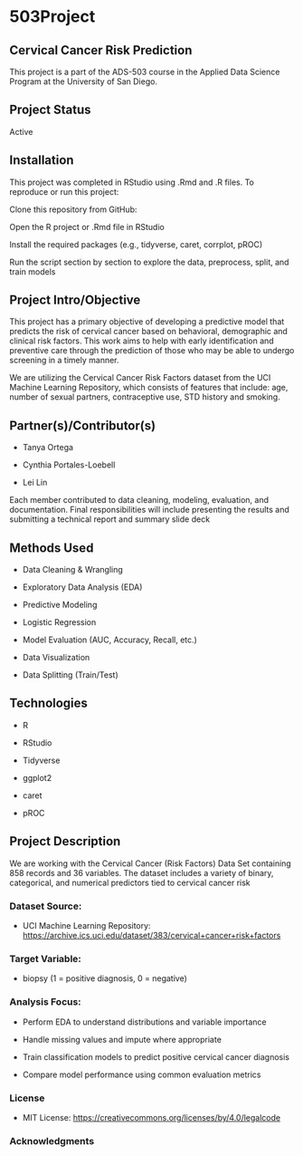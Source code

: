 # 503Project

## Cervical Cancer Risk Prediction

This project is a part of the ADS-503 course in the Applied Data Science Program at the University of San Diego.

## Project Status 

Active

## Installation

This project was completed in RStudio using .Rmd and .R files. To reproduce or run this project:

Clone this repository from GitHub: 

Open the R project or .Rmd file in RStudio

Install the required packages (e.g., tidyverse, caret, corrplot, pROC)

Run the script section by section to explore the data, preprocess, split, and train models

## Project Intro/Objective

This project has a primary objective of developing a predictive model that predicts the risk of cervical cancer based on behavioral, demographic and clinical risk factors. This work aims to help with early identification and preventive care through the prediction of those who may be able to undergo screening in a timely manner.

We are utilizing the Cervical Cancer Risk Factors dataset from the UCI Machine Learning Repository, which consists of features that include: age, number of sexual partners, contraceptive use, STD history and smoking.

## Partner(s)/Contributor(s)

- Tanya Ortega

- Cynthia Portales-Loebell

- Lei Lin

Each member contributed to data cleaning, modeling, evaluation, and documentation. Final responsibilities will include presenting the results and submitting a technical report and summary slide deck

## Methods Used
- Data Cleaning & Wrangling

- Exploratory Data Analysis (EDA)

- Predictive Modeling

- Logistic Regression

- Model Evaluation (AUC, Accuracy, Recall, etc.)

- Data Visualization

- Data Splitting (Train/Test)

## Technologies
- R

- RStudio

- Tidyverse

- ggplot2

- caret

- pROC

## Project Description
  We are working with the Cervical Cancer (Risk Factors) Data Set containing 858 records and 36 variables. The dataset includes a variety of binary, categorical, and numerical predictors tied to cervical cancer risk

  ### Dataset Source:
  - UCI Machine Learning Repository: https://archive.ics.uci.edu/dataset/383/cervical+cancer+risk+factors
  ### Target Variable:
  - biopsy (1 = positive diagnosis, 0 = negative)
  ### Analysis Focus:
  - Perform EDA to understand distributions and variable importance

  - Handle missing values and impute where appropriate

  - Train classification models to predict positive cervical cancer diagnosis
 
  - Compare model performance using common evaluation metrics
 
### License
  - MIT License: https://creativecommons.org/licenses/by/4.0/legalcode
### Acknowledgments
